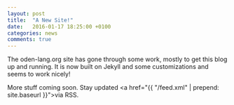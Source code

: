 ```yaml
---
layout: post
title:  "A New Site!"
date:   2016-01-17 18:25:00 +0100
categories: news
comments: true
---
```


The oden-lang.org site has gone through some work, mostly to get this blog up
and running. It is now built on Jekyll and some customizations and seems to
work nicely!

More stuff coming soon. Stay updated <a href="{{ "/feed.xml" | prepend: site.baseurl }}">via RSS</a>.
